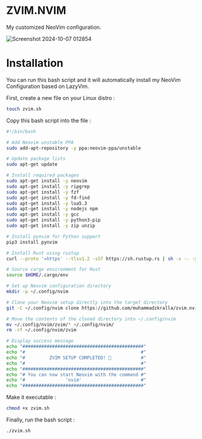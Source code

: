 # ZVIM.NVIM

My customized NeoVim configuration.

![Screenshot 2024-10-07 012854](https://github.com/user-attachments/assets/7509f095-599c-4994-8fed-eb33ae85e137)


# Installation
You can run this bash script and it will automatically install my NeoVim Configuration based on LazyVim. <br>

First, create a new file on your Linux distro : 
```bash
touch zvim.sh
```

Copy this bash script into the file :
```bash
#!/bin/bash

# Add Neovim unstable PPA
sudo add-apt-repository -y ppa:neovim-ppa/unstable

# Update package lists
sudo apt-get update

# Install required packages
sudo apt-get install -y neovim
sudo apt-get install -y ripgrep
sudo apt-get install -y fzf
sudo apt-get install -y fd-find
sudo apt-get install -y lua5.3
sudo apt-get install -y nodejs npm
sudo apt-get install -y gcc
sudo apt-get install -y python3-pip
sudo apt-get install -y zip unzip

# Install pynvim for Python support
pip3 install pynvim

# Install Rust using rustup
curl --proto '=https' --tlsv1.2 -sSf https://sh.rustup.rs | sh -s -- -y

# Source cargo environment for Rust
source $HOME/.cargo/env

# Set up Neovim configuration directory
mkdir -p ~/.config/nvim

# Clone your Neovim setup directly into the target directory
git -C ~/.config/nvim clone https://github.com/muhammadzkralla/zvim.nvim.git zvim

# Move the contents of the cloned directory into ~/.config/nvim
mv ~/.config/nvim/zvim/* ~/.config/nvim/
rm -rf ~/.config/nvim/zvim

# Display success message
echo "#############################################"
echo "#                                           #"
echo "#         ZVIM SETUP COMPLETED! 🎉           #"
echo "#                                           #"
echo "#############################################"
echo "# You can now start Neovim with the command #"
echo "#               'nvim'                      #"
echo "#############################################"
```

Make it executable : 
```bash
chmod +x zvim.sh
```

Finally, run the bash script : 
```bash
./zvim.sh
```
